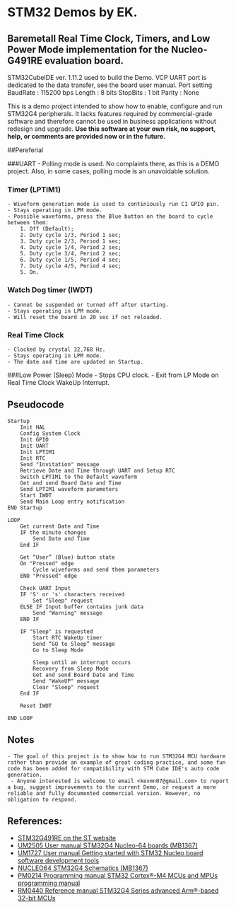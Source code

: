 # STM32 Demos by EK.

## Baremetall Real Time Clock, Timers, and Low Power Mode implementation for the Nucleo-G491RE evaluation board.

STM32CubeIDE ver. 1.11.2 used to build the Demo. 
VCP UART port is dedicated to the data transfer, see the board user manual.
Port setting
  BaudRate : 115200 bps
  Length   : 8 bits
  StopBits : 1 bit
  Parity   : None

This is a demo project intended to show how to enable, configure and run STM32G4 peripherals. It lacks features required by commercial-grade software and therefore cannot be used in business applications without redesign and upgrade.
__Use this software at your own risk, no support, help, or comments are provided now or in the future.__

##Pereferial

###UART
    - Polling mode is used. No complaints there, as this is a DEMO project. Also, in some cases, polling mode is an unavoidable solution.

### Timer (LPTIM1)
    - Wiveform generation mode is used to continiously run C1 GPIO pin.
    - Stays operating in LPM mode.
    - Possible waveforms, press the Blue button on the board to cycle between them:
        1. Off (Default);
        2. Duty cycle 1/3, Period 1 sec;
        3. Duty cycle 2/3, Period 1 sec;
        4. Duty cycle 1/4, Period 2 sec;
        5. Duty cycle 3/4, Period 2 sec;
        6. Duty cycle 1/5, Period 4 sec;
        7. Duty cycle 4/5, Period 4 sec;
        5. On.

### Watch Dog timer (IWDT)
    - Cannot be suspended or turned off after starting.
    - Stays operating in LPM mode.
    - Will reset the board in 20 sec if not reloaded.

### Real Time Clock
    - Clocked by crystal 32,768 Hz.
    - Stays operating in LPM mode.
    - The date and time are updated on Startup.

###Low Power (Sleep) Mode
    - Stops CPU clock.
    - Exit from LP Mode on Real Time Clock WakeUp Interrupt.

## Pseudocode
```
Startup
	Init HAL
	Config System Clock
	Init GPIO
	Init UART
	Init LPTIM1
	Init RTC
	Send "Invitation" message
	Retrieve Date and Time through UART and Setup RTC
	Switch LPTIM1 to the Default waveform
	Get and send Board Date and Time
	Send LPTIM1 waveform parameters
	Start IWDT
	Send Main Loop entry notification
END Startup

LOOP
	Get current Date and Time
	IF the minute changes
		Send Date and Time
	End IF
	
	Get “User” (Blue) button state
	On "Pressed" edge
		Cycle wiveforms and send them parameters
	END "Pressed" edge

	Check UART Input
	IF 'S' or 's' characters received
		Set "Sleep" request
	ELSE IF Input buffer contains junk data
		Send "Warning" message
	END IF

	IF "Sleep" is requested
		Start RTC WakeUp timer
		Send “GO to Sleep” message
		Go to Sleep Mode

		Sleep until an interrupt occurs
		Recovery from Sleep Mode
		Get and send Board Date and Time
		Send "WakeUP" message
		Clear "Sleep" request
	End IF

	Reset IWDT
	
END LOOP
```

## Notes
	- The goal of this project is to show how to run STM32G4 MCU hardware rather than provide an example of great coding practice, and some fun code has been added for compatibility with STM Cube IDE's auto code generation.
	 - Anyone interested is welcome to email <kevmn07@gmail.com> to report a bug, suggest improvements to the current Demo, or request a more reliable and fully documented commercial version. However, no obligation to respond.

## References:
* [STM32G491RE on the ST website](https://www.st.com/en/microcontrollers-microprocessors/stm32g491re.html)
* [UM2505 User manual STM32G4 Nucleo-64 boards (MB1367)](https://www.st.com/resource/en/user_manual/dm00556337-stm32g4-nucleo64-boards-mb1367-stmicroelectronics.pdf)
* [UM1727 User manual Getting started with STM32 Nucleo board software development tools](https://www.st.com/resource/en/user_manual/um1727-getting-started-with-stm32-nucleo-board-software-development-tools-stmicroelectronics.pdf)
* [NUCLEO64 STM32G4 Schematics (MB1367)](https://www.st.com/content/ccc/resource/technical/layouts_and_diagrams/schematic_pack/group2/73/2b/7d/ed/9d/39/4b/e1/MB1367-G491RE-C05_Schematic/files/MB1367-G491RE-C05_Schematic.PDF/jcr:content/translations/en.MB1367-G491RE-C05_Schematic.PDF)
* [PM0214 Programming manual STM32 Cortex®-M4 MCUs and MPUs programming manual](https://www.st.com/resource/en/programming_manual/pm0214-stm32-cortexm4-mcus-and-mpus-programming-manual-stmicroelectronics.pdf)
* [RM0440 Reference manual STM32G4 Series advanced Arm®-based 32-bit MCUs](
https://www.st.com/resource/en/reference_manual/rm0440-stm32g4-series-advanced-armbased-32bit-mcus-stmicroelectronics.pdf)
